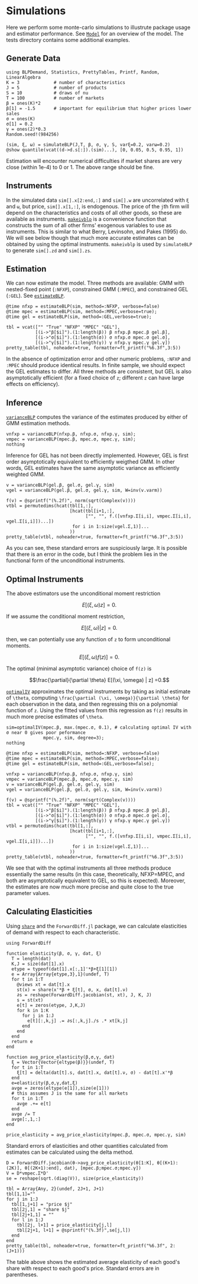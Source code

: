 # Simulations

Here we perform some monte-carlo simulations to illustrute package
usage and estimator performance. See [`Model`](@ref) for an overview
of the model. The tests directory contains some additional examples.

## Generate Data

```@example sim
using BLPDemand, Statistics, PrettyTables, Printf, Random, LinearAlgebra
K = 3             # number of characteristics
J = 5             # number of products
S = 10            # draws of nu
T = 100           # number of markets
β = ones(K)*2 
β[1] = -1.5       # important for equilibrium that higher prices lower sales
σ = ones(K)
σ[1] = 0.2
γ = ones(2)*0.3
Random.seed!(984256)

(sim, ξ, ω) = simulateBLP(J,T, β, σ, γ, S, varξ=0.2, varω=0.2)
@show quantile(vcat((d->d.s[:]).(sim)...), [0, 0.05, 0.5, 0.95, 1])
```

Estimation will encounter numerical difficulties if market shares are very
close (within 1e-4) to 0 or 1. The above range should be fine. 

## Instruments

In the simulated data `sim[].x[2:end,:]` and `sim[].w` are uncorrelated with `ξ`
and `ω`, but price, `sim[].x[1,:]`, is endogenous. The price of the `j`th
firm will depend on the characteristics and costs of all other goods,
so these are available as instruments. [`makeivblp`](@ref) is a
convenience function that constructs the sum of all other firms'
exogenous variables to use as instruments. This is similar to what
Berry, Levinsohn, and Pakes (1995) do. We will see below though that
much more accurate estimates can be obtained by using the optimal
instruments. `makeivblp` is used by `simulateBLP` to generate `sim[].zd` and `sim[].zs`.

## Estimation

We can now estimate the model. Three methods are available:
GMM with nested-fixed point (`:NFXP`), constrained GMM (`:MPEC`), and
constrained GEL (`:GEL`). See [`estimateBLP`](@ref). 

```@repl sim
@time nfxp = estimateBLP(sim, method=:NFXP, verbose=false)
@time mpec = estimateBLP(sim, method=:MPEC,verbose=true);
@time gel = estimateBLP(sim, method=:GEL,verbose=true);
```

```@example sim
tbl = vcat(["" "True" "NFXP" "MPEC" "GEL"],
           [(i->"β[$i]").(1:length(β)) β nfxp.β mpec.β gel.β],
           [(i->"σ[$i]").(1:length(σ)) σ nfxp.σ mpec.σ gel.σ],
           [(i->"γ[$i]").(1:length(γ)) γ nfxp.γ mpec.γ gel.γ])
pretty_table(tbl, noheader=true, formatter=ft_printf("%6.3f",3:5))
```


In the absence of optimization error and other numeric problems,
`:NFXP` and `:MPEC` should produce identical results.  In finite
sample, we should expect the GEL estimates to differ. All three
methods are consistent, but GEL is also asymptotically
efficient (for a fixed choice of `z`; different `z` can have large
effects on efficiency).

## Inference

[`varianceBLP`](@ref) computes the variance of the estimates produced
by either of GMM estimation methods. 

```@example sim
vnfxp = varianceBLP(nfxp.β, nfxp.σ, nfxp.γ, sim);
vmpec = varianceBLP(mpec.β, mpec.σ, mpec.γ, sim);
nothing
```

Inference for GEL has not been directly implemented. However, GEL is
first order asymptotically equivalent to efficiently weigthed GMM. In
other words, GEL estimates have the same asymptotic variance as
efficiently weighted GMM. 

```@example sim
v = varianceBLP(gel.β, gel.σ, gel.γ, sim)
vgel = varianceBLP(gel.β, gel.σ, gel.γ, sim, W=inv(v.varm))

f(v) = @sprintf("(%.2f)", norm(sqrt(Complex(v))))
vtbl = permutedims(hcat(tbl[1,:],
                        [hcat(tbl[i+1,:],
                              ["", "", f.([vnfxp.Σ[i,i], vmpec.Σ[i,i], vgel.Σ[i,i]])...])
                         for i in 1:size(vgel.Σ,1)]...
                        ))
pretty_table(vtbl, noheader=true, formatter=ft_printf("%6.3f",3:5))
```

As you can see, these standard errors are suspiciously large. It is
possible that there is an error in the code, but I think the problem
lies in the functional form of the unconditional instruments.

## Optimal Instruments

The above estimators use the unconditional moment restriction 
```math
E[(\xi, \omega) z] =0.
```
If we assume the conditional moment restriction,
```math
E[(\xi, \omega) | z] =0.
```
then, we can potentially use any function of ``z`` to form
unconditional moments. 
```math
E[(\xi, \omega) f(z)] =0.
```

The optimal (minimal asymptotic variance) choice of `f(z)` is 
```math
\frac{\partial}{\partial \theta} E[(\xi, \omega) | z] =0.
```

[`optimalIV`](@ref) approximates the optimal instruments by taking as
initial estimate of ``\theta``, computing ``\frac{\partial (\xi,
\omega)}{\partial \theta}`` for each observation in the data, and then
regressing this on a polynomial function of ``z``. Using the fitted
values from this regression as ``f(z)`` results in much more precise
estimates of ``\theta``. 

```@example sim
sim=optimalIV(mpec.β, max.(mpec.σ, 0.1), # calculating optimal IV with σ near 0 gives poor peformance
              mpec.γ, sim, degree=3);
nothing
```

```@repl sim
@time nfxp = estimateBLP(sim, method=:NFXP, verbose=false)
@time mpec = estimateBLP(sim, method=:MPEC,verbose=false);
@time gel = estimateBLP(sim, method=:GEL,verbose=false);
```

```@example sim
vnfxp = varianceBLP(nfxp.β, nfxp.σ, nfxp.γ, sim)
vmpec = varianceBLP(mpec.β, mpec.σ, mpec.γ, sim)
v = varianceBLP(gel.β, gel.σ, gel.γ, sim)
vgel = varianceBLP(gel.β, gel.σ, gel.γ, sim, W=inv(v.varm))

f(v) = @sprintf("(%.2f)", norm(sqrt(Complex(v))))
tbl = vcat(["" "True" "NFXP" "MPEC" "GEL"],
           [(i->"β[$i]").(1:length(β)) β nfxp.β mpec.β gel.β],
           [(i->"σ[$i]").(1:length(σ)) σ nfxp.σ mpec.σ gel.σ],
           [(i->"γ[$i]").(1:length(γ)) γ nfxp.γ mpec.γ gel.γ])
vtbl = permutedims(hcat(tbl[1,:],
                        [hcat(tbl[i+1,:],
                              ["", "", f.([vnfxp.Σ[i,i], vmpec.Σ[i,i], vgel.Σ[i,i]])...])
                         for i in 1:size(vgel.Σ,1)]...
                        ))
pretty_table(vtbl, noheader=true, formatter=ft_printf("%6.3f",3:5))
```

We see that with the optimal instruments all three methods produce
essentially the same results (in this case, theoretically, NFXP=MPEC,
and both are asymptotically equivalent to GEL, so this is
expected). Moreover, the estimates are now much more precise and quite
close to the true parameter values.

## Calculating Elasticities

Using [`share`](@ref) and the `ForwardDiff.jl` package, we can
calculate elasticities of demand with respect to each characteristic.

```@example sim
using ForwardDiff

function elasticity(β, σ, γ, dat, ξ)
  T = length(dat)
  K,J = size(dat[1].x)
  etype = typeof(dat[1].x[:,1]'*β+ξ[1][1])
  e = Array{Array{etype,3},1}(undef, T)
  for t in 1:T
    @views xt = dat[t].x
    st(x) = share(x'*β + ξ[t], σ, x, dat[t].ν)
    ∂s = reshape(ForwardDiff.jacobian(st, xt), J, K, J)
    s = st(xt)
    e[t] = zeros(etype, J,K,J)
    for k in 1:K
      for j in 1:J
        e[t][:,k,j] .= ∂s[:,k,j]./s .* xt[k,j]
      end
    end
  end
  return e
end

function avg_price_elasticity(β,σ,γ, dat)
  ξ = Vector{Vector{eltype(β)}}(undef, T)
  for t in 1:T
    ξ[t] = delta(dat[t].s, dat[t].x, dat[t].ν, σ) - dat[t].x'*β
  end
  e=elasticity(β,σ,γ,dat,ξ)
  avge = zeros(eltype(e[1]),size(e[1]))
  # this assumes J is the same for all markets
  for t in 1:T
    avge .+= e[t]
  end
  avge /= T
  avge[:,1,:]
end

price_elasticity = avg_price_elasticity(mpec.β, mpec.σ, mpec.γ, sim)
```

Standard errors of elasticities and other quantities calculated from
estimates can be calculated using the delta method.

```@example sim
D = ForwardDiff.jacobian(θ->avg_price_elasticity(θ[1:K], θ[(K+1):(2K)], θ[(2K+1):end], dat), [mpec.β;mpec.σ;mpec.γ])
V = D*vmpec.Σ*D'
se = reshape(sqrt.(diag(V)), size(price_elasticity))

tbl = Array{Any, 2}(undef, 2J+1, J+1)
tbl[1,1]=""
for j in 1:J
  tbl[1,j+1] = "price $j"
  tbl[2j,1] = "share $j"
  tbl[2j+1,1] = ""
  for l in 1:J
    tbl[2j, l+1] = price_elasticity[j,l]
    tbl[2j+1, l+1] = @sprintf("(%.3f)",se[j,l])
  end
end
pretty_table(tbl, noheader=true, formatter=ft_printf("%6.3f", 2:(J+1)))       
```

The table above shows the estimated average elasticity of each good's
share with respect to each good's price. Standard errors are in parentheses.
